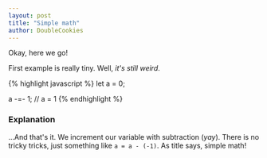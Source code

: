 ```yaml
---
layout: post
title: "Simple math"
author: DoubleCookies
---
```

Okay, here we go!

First example is really tiny. Well, *it's still weird*.

{% highlight javascript %}
let a = 0;

a -=- 1; // a = 1
{% endhighlight %}

<!--more-->
### Explanation
...And that's it. We increment our variable with subtraction (*yay*). There is no tricky tricks, 
just something like `a = a - (-1)`. As title says, simple math!